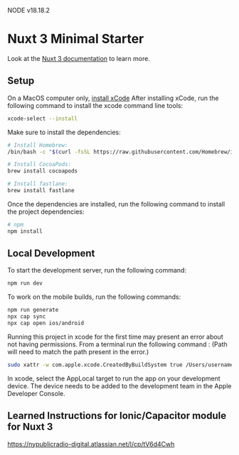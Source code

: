 NODE v18.18.2
# Nuxt 3 Minimal Starter

Look at the [Nuxt 3 documentation](https://nuxt.com/docs/getting-started/introduction) to learn more.

## Setup
On a MacOS computer only, [install xCode](https://apps.apple.com/us/app/xcode/id497799835?mt=12)
After installing xCode, run the following command to install the xcode command line tools:
```bash
xcode-select --install
```
Make sure to install the dependencies:
```bash
# Install Homebrew:
/bin/bash -c "$(curl -fsSL https://raw.githubusercontent.com/Homebrew/install/HEAD/install.sh)"

# Install CocoaPods:
brew install cocoapods

# Install fastlane:
brew install fastlane

```
Once the dependencies are installed, run the following command to install the project dependencies:

```bash
# npm
npm install
```

## Local Development
To start the development server, run the following command:
```bash
npm run dev
```
To work on the mobile builds, run the following commands:
```bash
npm run generate
npx cap sync
npx cap open ios/android
```

Running this project in xcode for the first time may present an error about not having permissions. From a terminal run the following command : (Path will need to match the path present in the error.)

```bash
sudo xattr -w com.apple.xcode.CreatedByBuildSystem true /Users/username/Library/Developer/Xcode/DerivedData/App-fetbnufjaqwaadatgkquwnaykmin/SourcePackages/checkouts/nanopb/build
```
In xcode, select the AppLocal target to run the app on your development device. The device needs to be added to the development team in the Apple Developer Console.


## Learned Instructions for Ionic/Capacitor module for Nuxt 3
https://nypublicradio-digital.atlassian.net/l/cp/tV6d4Cwh